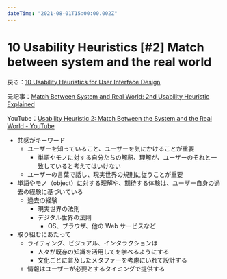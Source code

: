 ```yaml
---
dateTime: "2021-08-01T15:00:00.002Z"
---
```


# 10 Usability Heuristics [#2] Match between system and the real world

戻る：[10 Usability Heuristics for User Interface Design](./index.html)

元記事：[Match Between System and Real World: 2nd Usability Heuristic Explained](https://www.nngroup.com/articles/match-system-real-world/)

YouTube：[Usability Heuristic 2: Match Between the System and the Real World - YouTube](https://www.youtube.com/watch?v=0TAt9Pln51g)

- 共感がキーワード
  - ユーザーを知っていること、ユーザーを気にかけることが重要
    - 単語やモノに対する自分たちの解釈、理解が、ユーザーのそれと一致していると考えてはいけない
  - ユーザーの言葉で話し、現実世界の規則に従うことが重要
- 単語やモノ（object）に対する理解や、期待する体験は、ユーザー自身の過去の経験に基づいている
  - 過去の経験
    - 現実世界の法則
    - デジタル世界の法則
      - OS、ブラウザ、他の Web サービスなど
- 取り組むにあたって
  - ライティング、ビジュアル、インタラクションは
    - 人々が既存の知識を活用してを学べるようにする
    - 文化ごとに普及したメタファーを考慮にいれて設計する
  - 情報はユーザーが必要とするタイミングで提供する
